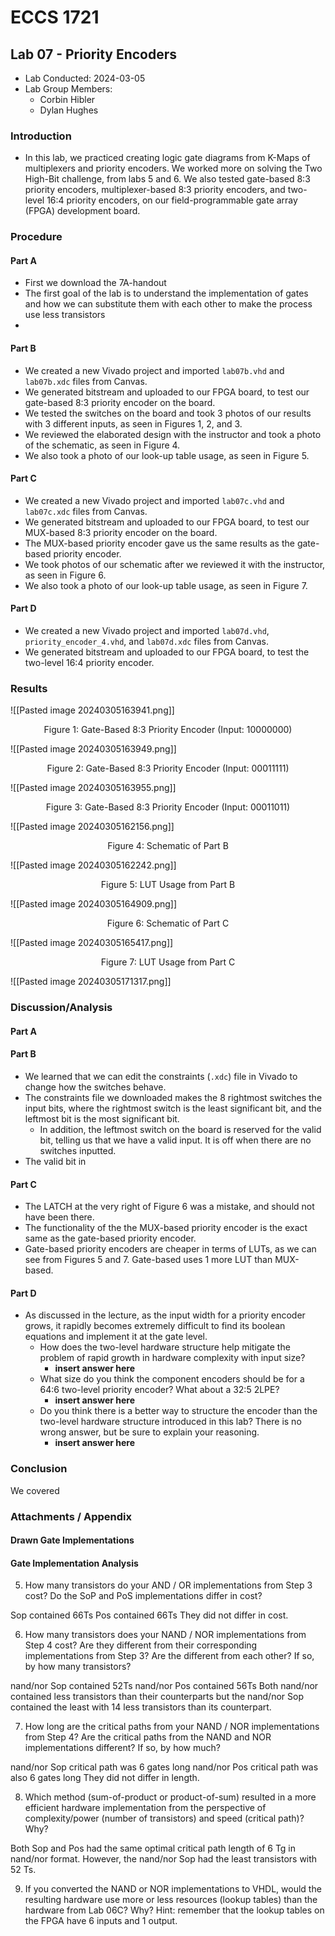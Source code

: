# ECCS 1721
## Lab 07 - Priority Encoders
- Lab Conducted: 2024-03-05
- Lab Group Members:
	- Corbin Hibler
	- Dylan Hughes
### Introduction
- In this lab, we practiced creating logic gate diagrams from K-Maps of multiplexers and priority encoders. We worked more on solving the Two High-Bit challenge, from labs 5 and 6. We also tested gate-based 8:3 priority encoders, multiplexer-based 8:3 priority encoders, and two-level 16:4 priority encoders, on our field-programmable gate array (FPGA) development board.

### Procedure
#### Part A 
- First we download the 7A-handout
- The first goal of the lab is to understand the implementation of gates and how we can substitute them with each other to make the process use less transistors
- 
#### Part B
- We created a new Vivado project and imported `lab07b.vhd` and `lab07b.xdc` files from Canvas.
- We generated bitstream and uploaded to our FPGA board, to test our gate-based 8:3 priority encoder on the board.
- We tested the switches on the board and took 3 photos of our results with 3 different inputs, as seen in Figures 1, 2, and 3.
- We reviewed the elaborated design with the instructor and took a photo of the schematic, as seen in Figure 4.
- We also took a photo of our look-up table usage, as seen in Figure 5.
#### Part C
- We created a new Vivado project and imported `lab07c.vhd` and `lab07c.xdc` files from Canvas.
- We generated bitstream and uploaded to our FPGA board, to test our MUX-based 8:3 priority encoder on the board.
- The MUX-based priority encoder gave us the same results as the gate-based priority encoder.
- We took photos of our schematic after we reviewed it with the instructor, as seen in Figure 6. 
- We also took a photo of our look-up table usage, as seen in Figure 7.
#### Part D
 - We created a new Vivado project and imported `lab07d.vhd`, `priority_encoder_4.vhd`, and `lab07d.xdc` files from Canvas.
- We generated bitstream and uploaded to our FPGA board, to test the two-level 16:4 priority encoder.

### Results
![[Pasted image 20240305163941.png]]
<div style="text-align: center">Figure 1: Gate-Based 8:3 Priority Encoder (Input: 10000000)</div>

![[Pasted image 20240305163949.png]]
<div style="text-align: center">Figure 2: Gate-Based 8:3 Priority Encoder  (Input: 00011111)</div>

![[Pasted image 20240305163955.png]]
<div style="text-align: center">Figure 3: Gate-Based 8:3 Priority Encoder (Input: 00011011)</div>

![[Pasted image 20240305162156.png]]
<div style="text-align: center">Figure 4: Schematic of Part B</div>

![[Pasted image 20240305162242.png]]
<div style="text-align: center">Figure 5: LUT Usage from Part B</div>

![[Pasted image 20240305164909.png]]
<div style="text-align: center">Figure 6: Schematic of Part C</div>

![[Pasted image 20240305165417.png]]
<div style="text-align: center">Figure 7: LUT Usage from Part C</div>

![[Pasted image 20240305171317.png]]
### Discussion/Analysis
#### Part A

#### Part B
- We learned that we can edit the constraints (`.xdc`) file in Vivado to change how the switches behave.
- The constraints file we downloaded makes the 8 rightmost switches the input bits, where the rightmost switch is the least significant bit, and the leftmost bit is the most significant bit.
	- In addition, the leftmost switch on the board is reserved for the valid bit, telling us that we have a valid input. It is off when there are no switches inputted.
- The valid bit in 
#### Part C
- The LATCH at the very right of Figure 6 was a mistake, and should not have been there.
- The functionality of the the MUX-based priority encoder is the exact same as the gate-based priority encoder.
- Gate-based priority encoders are cheaper in terms of LUTs, as we can see from Figures 5 and 7. Gate-based uses 1 more LUT than MUX-based.
#### Part D
- As discussed in the lecture, as the input width for a priority encoder grows, it rapidly becomes extremely difficult to find its boolean equations and implement it at the gate level. 
	- How does the two-level hardware structure help mitigate the problem of rapid growth in hardware complexity with input size? 
		- **insert answer here**
	- What size do you think the component encoders should be for a 64:6 two-level priority encoder? What about a 32:5 2LPE?
		- **insert answer here**
	- Do you think there is a better way to structure the encoder than the two-level hardware structure introduced in this lab? There is no wrong answer, but be sure to explain your reasoning.
		- **insert answer here**
### Conclusion
We covered 

### Attachments / Appendix
#### Drawn Gate Implementations


#### Gate Implementation Analysis
5. How many transistors do your AND / OR implementations from Step 3 cost? Do the SoP and PoS implementations differ in cost?

Sop contained 66Ts
Pos contained 66Ts
			They did not differ in cost.


6. How many transistors does your NAND / NOR implementations from Step 4 cost? Are they different from their corresponding implementations from Step 3? Are the different from each other? If so, by how many transistors?

nand/nor Sop contained 52Ts
nand/nor Pos contained 56Ts
			Both nand/nor contained less transistors than their counterparts but the nand/nor Sop contained the least with 14 less transistors than its counterpart. 


7. How long are the critical paths from your NAND / NOR implementations from Step 4? Are the critical paths from the NAND and NOR implementations different? If so, by how much?

nand/nor Sop critical path was 6 gates long
nand/nor Pos critical path was also 6 gates long
			They did not differ in length.


8. Which method (sum-of-product or product-of-sum) resulted in a more efficient hardware implementation from the perspective of complexity/power (number of transistors) and speed (critical path)? Why?

Both Sop and Pos had the same optimal critical path length of 6 Tg in nand/nor format.  However, the nand/nor Sop had the least transistors with 52 Ts.



9. If you converted the NAND or NOR implementations to VHDL, would the resulting hardware use more or less resources (lookup tables) than the hardware from Lab 06C? Why? Hint: remember that the lookup tables on the FPGA have 6 inputs and 1 output.

			
